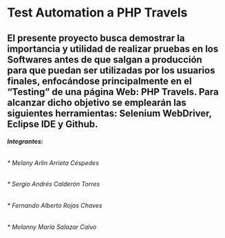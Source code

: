 # Test Automation a PHP Travels

## El presente proyecto busca demostrar la importancia y utilidad de realizar pruebas en los Softwares antes de que salgan a producción para que puedan ser utilizadas por los usuarios finales, enfocándose principalmente en el “Testing” de una página Web: PHP Travels. Para alcanzar dicho objetivo se emplearán las siguientes herramientas: Selenium WebDriver, Eclipse IDE y Github.

###### **Integrantes:**
###### * Melany Arlin Arrieta Céspedes
###### * Sergio Andrés Calderón Torres
###### * Fernando Alberto Rojas Chaves
###### * Melanny María Salazar Calvo

